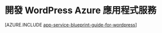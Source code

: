 <properties 
    pageTitle="開發 WordPress Azure 應用程式服務" 
    description="瞭解開發和縮放比例 Azure WordPress 的最佳作法。" 
    keywords="應用程式服務、 azure 應用程式服務、 縮放比例 wordpress 調整 wordpress，wordpress"
    services="app-service" 
    documentationCenter="" 
    authors="sunbuild" 
    manager="wpickett" 
    editor=""/>

<tags 
    ms.service="app-service" 
    ms.workload="na" 
    ms.tgt_pltfrm="na" 
    ms.devlang="na" 
    ms.topic="article" 
    ms.date="02/26/2016" 
    ms.author="sunbuild"/>

# <a name="developing-wordpress-on-azure-app-service"></a>開發 WordPress Azure 應用程式服務

[AZURE.INCLUDE [app-service-blueprint-guide-for-wordpress](../../includes/app-service-blueprint-guide-for-wordpress.md)]